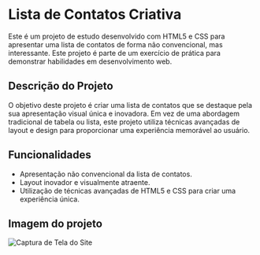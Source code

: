 # Lista de Contatos Criativa

Este é um projeto de estudo desenvolvido com HTML5 e CSS para apresentar uma lista de contatos de forma não convencional, mas interessante. Este projeto é parte de um exercício de prática para demonstrar habilidades em desenvolvimento web.

## Descrição do Projeto

O objetivo deste projeto é criar uma lista de contatos que se destaque pela sua apresentação visual única e inovadora. Em vez de uma abordagem tradicional de tabela ou lista, este projeto utiliza técnicas avançadas de layout e design para proporcionar uma experiência memorável ao usuário.

## Funcionalidades

- Apresentação não convencional da lista de contatos.
- Layout inovador e visualmente atraente.
- Utilização de técnicas avançadas de HTML5 e CSS para criar uma experiência única.

## Imagem do projeto

![Captura de Tela do Site](screenshots/screenshot.png)



